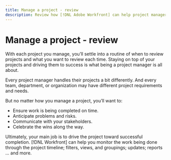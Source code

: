 ```yaml
---
title: Manage a project - review
description: Review how [!DNL Adobe Workfront] can help project managers mangage the work, anticipate problems, and communicate with stakeholders.
---
```

# Manage a project - review

With each project you manage, you’ll settle into a routine of when to review projects and what you want to review each time. Staying on top of your projects and driving them to success is what being a project manager is all about.

Every project manager handles their projects a bit differently. And every team, department, or organization may have different project requirements and needs.

But no matter how you manage a project, you’ll want to:

* Ensure work is being completed on time.
* Anticipate problems and risks.
* Communicate with your stakeholders.
* Celebrate the wins along the way.

Ultimately, your main job is to drive the project toward successful completion. [!DNL Workfront] can help you monitor the work being done through the project timeline; filters, views, and groupings; updates; reports ... and more.

<!---
footer urls
How to become a project manager: Two paths
How to help your team meet project deadlines
6 easy ways to collaborate using Workfront
Workfront licenses overview
Share a project
Edit projects
Milestones
Managing issues
--->
